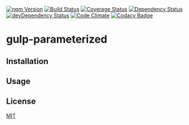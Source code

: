 [![npm Version](https://img.shields.io/npm/v/gulp-parameterized.svg)](https://www.npmjs.com/package/gulp-parameterized)
[![Build Status](https://travis-ci.org/svenschoenung/gulp-parameterized.svg?branch=master)](https://travis-ci.org/svenschoenung/gulp-parameterized)
[![Coverage Status](https://coveralls.io/repos/github/svenschoenung/gulp-parameterized/badge.svg?branch=master)](https://coveralls.io/github/svenschoenung/gulp-parameterized?branch=master)
[![Dependency Status](https://david-dm.org/svenschoenung/gulp-parameterized.svg)](https://david-dm.org/svenschoenung/gulp-parameterized)
[![devDependency Status](https://david-dm.org/svenschoenung/gulp-parameterized/dev-status.svg)](https://david-dm.org/svenschoenung/gulp-parameterized#info=devDependencies)
[![Code Climate](https://codeclimate.com/github/svenschoenung/gulp-parameterized/badges/gpa.svg)](https://codeclimate.com/github/svenschoenung/gulp-parameterized)
[![Codacy Badge](https://api.codacy.com/project/badge/grade/)](https://www.codacy.com/app/svenschoenung/gulp-parameterized)

# gulp-parameterized

## Installation

## Usage

## License

[MIT](LICENSE)
